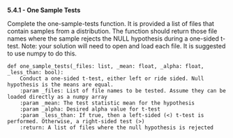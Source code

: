 **5.4.1 - One Sample Tests**

Complete the one-sample-tests function. It is provided a list of files that contain samples from a distribution. 
The function should return those file names where the sample rejects the NULL hypothesis during a one-sided t-test.
Note: your solution will need to open and load each file. It is suggested to use numpy to do this.

    def one_sample_tests(_files: list, _mean: float, _alpha: float, _less_than: bool):
        Conduct a one-sided t-test, either left or ride sided. Null hypothesis is the means are equal.
        :param _files: List of file names to be tested. Assume they can be loaded directly as a numpy array
        :param _mean: The test statistic mean for the hypothesis
        :param _alpha: Desired alpha value for t-test
        :param _less_than: If true, then a left-sided (<) t-test is performed. Otherwise, a right-sided test (>)
        :return: A list of files where the null hypothesis is rejected
